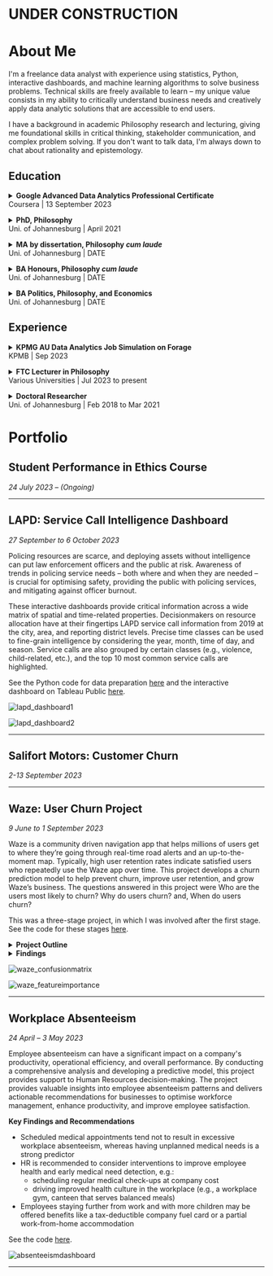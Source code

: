 # **UNDER CONSTRUCTION**

# About Me

I'm a freelance data analyst with experience using statistics, Python, interactive dashboards, and machine learning algorithms to solve business problems. Technical skills are freely available to learn &ndash; my unique value consists in my ability to critically understand business needs and creatively apply data analytic solutions that are accessible to end users.

I have a background in academic Philosophy research and lecturing, giving me foundational skills in critical thinking, stakeholder communication, and complex problem solving. If you don't want to talk data, I'm always down to chat about rationality and epistemology.

## Education

<p><details>
<summary><strong>Google Advanced Data Analytics Professional Certificate</strong><br/>Coursera | 13 September 2023</summary></p>

 <p><ul>
   <li>This is what I did in the course.</li>
   <li>And then I did this.</li>
</ul></p>

</details>

<p><details>
<summary><strong>PhD, Philosophy</strong><br/>Uni. of Johannesburg | April 2021</summary></p>

<p><ul>
  <li>This is what I did in my PhD.</li>
</ul></p>

</details>

<p><details>
<summary><strong>MA by dissertation, Philosophy <em>cum laude</em></strong><br/>Uni. of Johannesburg | DATE</summary></p>

<p><ul>
   <li>This is what I did in my MA.</li>
</ul></p>

</details>

<p><details>
<summary><strong>BA Honours, Philosophy <em>cum laude</em></strong><br/>Uni. of Johannesburg | DATE</summary></p>

<p><ul>
   <li>This is what I did in my Honours.</li>
</ul></p>

</details>

<p><details>
<summary><strong>BA Politics, Philosophy, and Economics</strong><br/>Uni. of Johannesburg | DATE</summary></p>

<p><ul>
   <li>This is what I did in my Bachelors.</li>
</ul></p>

</details>

## Experience

<p><details>
<summary><strong>KPMG AU Data Analytics Job Simulation on Forage</strong><br/>KPMB | Sep 2023</summary></p>

<p><ul>
   <li>Completed a simulation focused on advising a client on customer targeting with the Data, Analytics & Modelling team</li>
   <li>Assessed data quality and completeness in preparation for analysis</li>
   <li>Analysed data to target high-value customers based on demographics and attributes</li>
   <li>Developed dashboards to communicate findings with visuals</li>
</ul></p>

</details>

<p><details>
<summary><strong>FTC Lecturer in Philosophy</strong><br/>Various Universities | Jul 2023 to present</summary></p>

<p><ul>
   <li>I taught stuff.</li>
</ul></p>

</details>

<p><details>
<summary><strong>Doctoral Researcher</strong><br/>Uni. of Johannesburg | Feb 2018 to Mar 2021</summary></p>

<p><ul>
   <li>I researched stuff.</li>
</ul></p>

</details>

# Portfolio

## Student Performance in Ethics Course

*24 July 2023 – (Ongoing)*

---

## **LAPD**: Service Call Intelligence Dashboard

*27 September to 6 October 2023*

Policing resources are scarce, and deploying assets without intelligence can put law enforcement officers and the public at risk. Awareness of trends in policing service needs – both where and when they are needed – is crucial for optimising safety, providing the public with policing services, and mitigating against officer burnout.

These interactive dashboards provide critical information across a wide matrix of spatial and time-related properties. Decisionmakers on resource allocation have at their fingertips LAPD service call information from 2019 at the city, area, and reporting district levels. Precise time classes can be used to fine-grain intelligence by considering the year, month, time of day, and season. Service calls are also grouped by certain classes (e.g., violence, child-related, etc.), and the top 10 most common service calls are highlighted.

See the Python code for data preparation [here](https://github.com/DStrix66/lapd-dashboard/blob/main/lapd_eda.ipynb) and the interactive dashboard on Tableau Public [here](https://public.tableau.com/app/profile/david.scholtz/viz/LAPDServiceCalls2019-2023fin/Story1).

![lapd_dashboard1](/portfolio_images/lapd1.png)

![lapd_dashboard2](/portfolio_images/lapd2.png)

---

## **Salifort Motors**: Customer Churn

*2-13 September 2023*

---

## **Waze**: User Churn Project

*9 June to 1 September 2023*

Waze is a community driven navigation app that helps millions of users get to where they’re going through real-time road alerts and an up-to-the-moment map.
Typically, high user retention rates indicate satisfied users who repeatedly use the Waze app over time. This project develops a churn prediction model to help prevent churn, improve user retention, and grow Waze’s business. The questions answered in this project were Who are the users most likely to churn? Why do users churn? and, When do users churn?

This was a three-stage project, in which I was involved after the first stage. See the code for these stages [here](https://github.com/DStrix66/waze-user-churn.git).

<details>
<summary><strong>Project Outline</strong></summary>

<h3><strong>Stage 1: Project proposal</strong> (not involved)</h3>

1. Data was imported and explored for useful user churn information
2. A project proposal was accepted by Waze for an in-depth EDA (stage 2), statistical testing (stage 3), and predictive modelling (stages 4 & 5)

<h3><strong>Stage 2: EDA</strong> (9-12 June 2023)</h3>

1. Churn rate is highest for users who didn’t drive using the app much in the last month 
2. Device types had similar churn rates
3. Key conclusion: Statistical tests need to be run on variable classes (e.g., device used) to determine significant relationships with churn

<h3><strong>Stage 3: Two-sample hypothesis test</strong> (24-28 June 2023)</h3>

1. Calculations show that iPhone users have a higher average use of the app compared to Android users
2. However, this difference is not statistically significant
3. Key conclusion: More marketing-relevant data is needed for statistically examining churn by device use and other variables.

<h3><strong>Stage 4:Logistic regression analysis</strong> (17-20 July 2023)</h3>

1. Ran a binomial logistic regression with slightly better than benchmark precision but very low recall
2. Contrary to what was expected from EDA findings, the amount of driving was the second-least-important variable for predicting churn

<h3><strong>Stage 5: Predictive classification models</strong> (28 August to 1 September 2023)</h3>

1. Features of interest were extracted, and a random forest model and a GBM model on predicting user churn were developed and performances compared
2. The GBM outperformed the random forest model, and it had similar levels of precision and accuracy to the logistic regression, with a much better (though still unsatisfactory) recall score
3. The models confirmed the insufficiency of the data and the need for driver-level data collection (e.g., drive times and geographic information) and user interaction with the app (e.g., input a road hazard).

</details>

<details>
<summary><strong>Findings</strong></summary>

It was established that the data is insufficient for reliably predicting user churn and that further granular data is needed on app usage and geography. Given the data, it could be determined that users who are professional drivers and who use the app more in a month are the biggest predictors of whether a user will churn or be retained.

</details>

![waze_confusionmatrix](/portfolio_images/waze_gbm_cm.png)

![waze_featureimportance](/portfolio_images/waze_gbm_feature_importance.png)

---

## **Workplace Absenteeism**

*24 April – 3 May 2023*

Employee absenteeism can have a significant impact on a company's productivity, operational efficiency, and overall performance. By conducting a comprehensive analysis and developing a predictive model, this project provides support to Human Resources decision-making. The project provides valuable insights into employee absenteeism patterns and delivers actionable recommendations for businesses to optimise workforce management, enhance productivity, and improve employee satisfaction.

**Key Findings and Recommendations**

* Scheduled medical appointments tend not to result in excessive workplace absenteeism, whereas having unplanned medical needs is a strong predictor
* HR is recommended to consider interventions to improve employee health and early medical need detection, e.g.:
    * scheduling regular medical check-ups at company cost
    * driving improved health culture in the workplace (e.g., a workplace gym, canteen that serves balanced meals)
* Employees staying further from work and with more children may be offered benefits like a tax-deductible company fuel card or a partial work-from-home accommodation

See the code [here](www.link.com). 

![absenteeismdashboard](/portfolio_images/absenteeism.png)

---
